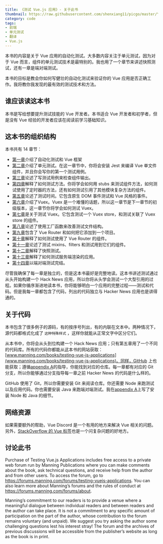 ```yaml
---
title: 《测试 Vue.js 应用》- 关于此书
thumbnail: https://raw.githubusercontent.com/shenxiang11/picgo/master/Yerburgh-TestingVue-HI.jpeg
category: code
tags:
- 前端
- 单元测试
- 翻译
- Vue.js
---
```


本书的内容是关于 Vue 应用的自动化测试。大多数内容关注于单元测试，因为对于 Vue 而言，组件的单元测试技术是最特别的。我也用了一个章节来讲述快照测试，还有一章是端对端测试。

本书的目标是教会你如何写健壮的自动化测试来验证你的 Vue 应用是否正确工作。我将教你我发现的最有效的测试技术和方法。

<!-- more -->

## 谁应该读这本书

本书是写给想要提升测试技能的 Vue 开发者。本书适合 Vue 开发者和初学者，但是没有 Vue 经验的开发者应该在阅读前学习基础知识。

## 这本书的组织结构

本书共有 14 章节：

- [第一章](#)介绍了自动化测试和 Vue 框架
- [第二章](#)介绍了单元测试。在这一章节中，你将会安装 Jest 来编译 Vue 单文件组件，并且你会写你的第一个测试用例。
- [第三章](#)论述了写测试用例来检查组件输出。
- [第四章](#)解释了如何测试方法。你将学会如何用 stubs 来测试组件方法，如何测试使用了定时器的方法，还有如何测试引用了其他模块复杂方法的组件。
- [第五章](#)论述了测试时间。它包含原生 DOM 事件测试和 Vue 风格的事件。
- [第六章](#)介绍了Vuex。Vuex 是一个难懂的话题，所以这一章节是下一章节的初级版本，这一章节你将学会如何测试 Vuex。
- [第七章](#)是关于测试 Vuex。它包含测试一个 Vuex store，和测试关联了 Vuex store 的组件。
- [第八章](#)论述了使用工厂函数来改善测试文件结构。
- [第九章](#)包含了 Vue Router 和如何把它添加到一个项目。 
- [第十章](#)解释了如何测试使用了 Vue Router 的组件。
- [第十一章](#)论述了测试 mixins、filters 和测试用到它们的组件。
- [第十二章](#)解释了快照测试。 
- [第十三章](#)解释了如何测试服务端渲染的应用。
- [第十四章](#)以端对端测试完结。

尽管我确保了每一章是独立的，但是这本书最好是完整地读。这本书讲述测试通过从头开始构建一个 Hack News 应用，所以你将从头学会测试一个大型引用的过程。如果你循序渐进地读本书，你将能够明白一个应用的完整过程——测试和代码。但是我每一章都包含了代码，列出的代码独立与 Hacker News 应用也是讲得通的。

## 关于代码

本书包含了很多例子的源码，有的按序号列出，有的内联在文本中。两种情况下，源代码都格式化成了 ```这种特殊样式``` ，这样你就能从正常文字中区分它们。

从本书中，你将会从头到位构建一个 Hack News 应用；只有第五章用了一个不同的代码库。所有的代码你都能从这本书的网站获取：[www.manning.com/books/testing-vue-js-applications](www.manning.com/books/testing-vue-js-applications)。同样，GitHub 上也能获取；遵循[appendix A](https://livebook.manning.com/#!/book/testing-vue-js-applications/appendix-a/app01)的指导，你能找到对应的仓库。每一章都有对应的 Git 分支，所以你能够通过分支指导每一章之前 Hacker News 的代码是什么样的。

GitHub 使用了 Git，所以你需要安装 Git 来阅读仓库。你还需要 Node 来跑测试以及应用代码。你也需要安装 Java 来跑端对端测试。我在[appendix A](https://livebook.manning.com/#!/book/testing-vue-js-applications/appendix-a/app01)上写了安装 Node 和 Java 的细节。

## 网络资源

如果需要额外的帮助，Vue Discord 是一个有用的地方来解决 Vue 相关的问题。另外，[StackOverflow 的 Vue 标签](http://stackoverflow.com/questions/tagged/vue)也是一个问复杂问题的好地方。

## 讨论此书

Purchase of Testing Vue.js Applications includes free access to a private web forum run by Manning Publications where you can make comments about the book, ask technical questions, and receive help from the author and from other users. To access the forum, go to https://forums.manning.com/forums/testing-vuejs-applications. You can also learn more about Manning’s forums and the rules of conduct at https://forums.manning.com/forums/about.

Manning’s commitment to our readers is to provide a venue where a meaningful dialogue between individual readers and between readers and the author can take place. It is not a commitment to any specific amount of participation on the part of the author, whose contribution to the forum remains voluntary (and unpaid). We suggest you try asking the author some challenging questions lest his interest stray! The forum and the archives of previous discussions will be accessible from the publisher’s website as long as the book is in print.

